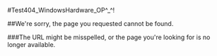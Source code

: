 #Test404_WindowsHardware_OP^_^!

##We're sorry, the page you requested cannot be found.
 
###The URL might be misspelled, or the page you're looking for is no longer available.

